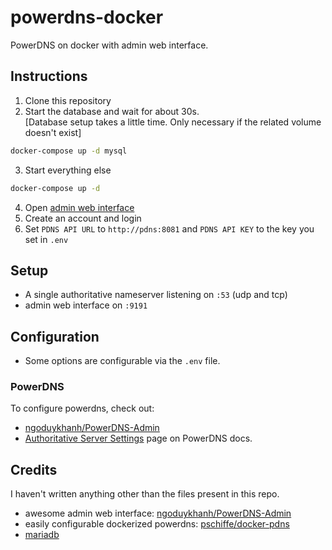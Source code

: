 # powerdns-docker
PowerDNS on docker with admin web interface.

## Instructions
1. Clone this repository
2. Start the database and wait for about 30s.  
[Database setup takes a little time.  Only necessary if the related volume doesn't exist]
```sh
docker-compose up -d mysql
```
3. Start everything else
```sh
docker-compose up -d
```
4. Open [admin web interface](http://localhost:9191)
5. Create an account and login
6. Set `PDNS API URL` to `http://pdns:8081` and `PDNS API KEY` to the key you set in `.env`


## Setup
 - A single authoritative nameserver listening on `:53` (udp and tcp)
 - admin web interface on `:9191`

## Configuration
 - Some options are configurable via the `.env` file.  
### PowerDNS
To configure powerdns, check out:
 - [ngoduykhanh/PowerDNS-Admin](https://github.com/ngoduykhanh/PowerDNS-Admin) 
 - [Authoritative Server Settings](https://doc.powerdns.com/authoritative/settings.html) page on PowerDNS docs.

## Credits
I haven't written anything other than the files present in this repo.
 - awesome admin web interface: [ngoduykhanh/PowerDNS-Admin](https://github.com/ngoduykhanh/PowerDNS-Admin)
 - easily configurable dockerized powerdns: [pschiffe/docker-pdns](https://github.com/pschiffe/docker-pdns)
 - [mariadb](https://github.com/docker-library/mariadb)
